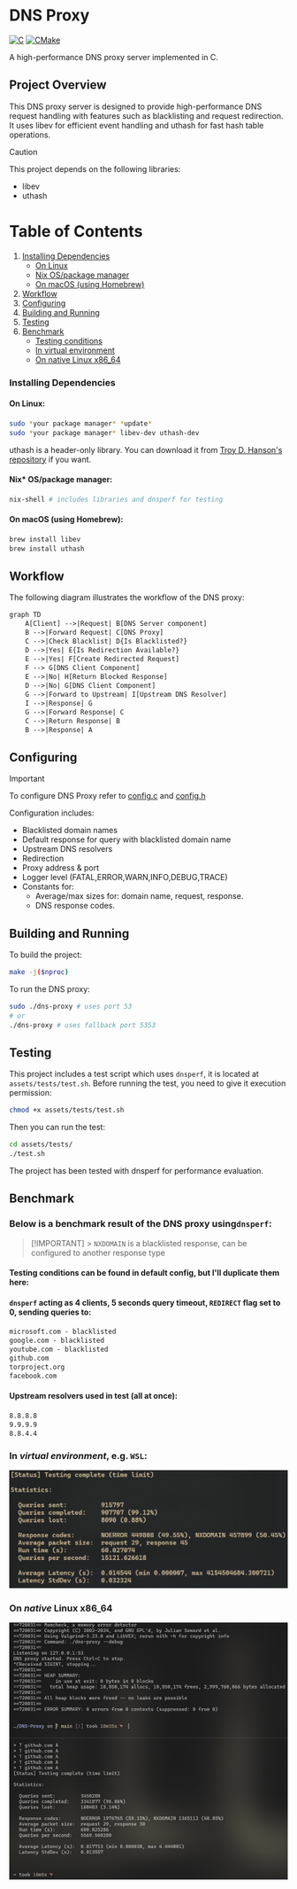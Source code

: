 # DNS Proxy

<a href="#"><img alt="C" src = "https://img.shields.io/badge/C-black.svg?style=for-the-badge&logo=c&logoColor=white"></a>
<a href="#"><img alt="CMake" src="https://img.shields.io/badge/Make-black?style=for-the-badge&logo=gnu&logoColor=white"></a>

A high-performance DNS proxy server implemented in C.

## Project Overview

This DNS proxy server is designed to provide high-performance DNS request handling with features such as blacklisting and request redirection. It uses libev for efficient event handling and uthash for fast hash table operations.

> [!CAUTION]
> This project depends on the following libraries:
>
> - libev
> - uthash

# Table of Contents

1. [Installing Dependencies](#installing-dependencies)
   - [On Linux](#on-linux)
   - [Nix OS/package manager](#nix-ospackage-manager)
   - [On macOS (using Homebrew)](#on-macos-using-homebrew)
2. [Workflow](#workflow)
3. [Configuring](#configuring)
4. [Building and Running](#building-and-running)
5. [Testing](#testing)
6. [Benchmark](#benchmark)
   - [Testing conditions](#testing)
   - [In virtual environment](#in-virtual-environment)
   - [On native Linux x86_64](#on-native-linux-x86_64)

### Installing Dependencies

#### On Linux:

```sh
sudo *your package manager* *update*
sudo *your package manager* libev-dev uthash-dev
```

uthash is a header-only library.
You can download it from [Troy D. Hanson's repository](https://github.com/troydhanson/uthash) if you want.

#### Nix\* OS/package manager:

```sh
nix-shell # includes libraries and dnsperf for testing
```

#### On macOS (using Homebrew):

```sh
brew install libev
brew install uthash
```

## Workflow

The following diagram illustrates the workflow of the DNS proxy:

```mermaid
graph TD
    A[Client] -->|Request| B[DNS Server component]
    B -->|Forward Request| C[DNS Proxy]
    C -->|Check Blacklist| D{Is Blacklisted?}
    D -->|Yes| E{Is Redirection Available?}
    E -->|Yes| F[Create Redirected Request]
    F --> G[DNS Client Component]
    E -->|No| H[Return Blocked Response]
    D -->|No| G[DNS Client Component]
    G -->|Forward to Upstream| I[Upstream DNS Resolver]
    I -->|Response| G
    G -->|Forward Response| C
    C -->|Return Response| B
    B -->|Response| A
```

## Configuring

> [!IMPORTANT]
> To configure DNS Proxy refer to [config.c](../src/config.c) and [config.h](../include/config.h)

Configuration includes:

- Blacklisted domain names
- Default response for query with blacklisted domain name
- Upstream DNS resolvers
- Redirection
- Proxy address & port
- Logger level (FATAL,ERROR,WARN,INFO,DEBUG,TRACE)
- Constants for:
  - Average/max sizes for: domain name, request, response.
  - DNS response codes.

## Building and Running

To build the project:

```sh
make -j($nproc)
```

To run the DNS proxy:

```sh
sudo ./dns-proxy # uses port 53
# or
./dns-proxy # uses fallback port 5353
```

## Testing

This project includes a test script which uses `dnsperf`, it is located at `assets/tests/test.sh`. Before running the test, you need to give it execution permission:

```sh
chmod +x assets/tests/test.sh
```

Then you can run the test:

```sh
cd assets/tests/
./test.sh
```

The project has been tested with dnsperf for performance evaluation.

## Benchmark

### Below is a benchmark result of the DNS proxy using`dnsperf`:

> [!IMPORTANT] >
> `NXDOMAIN` is a blacklisted response, can be configured to another response type

#### Testing conditions can be found in default config, but I'll duplicate them here:

#### `dnsperf` acting as 4 clients, 5 seconds query timeout, `REDIRECT` flag set to 0, sending queries to:

```plaintext
microsoft.com - blacklisted
google.com - blacklisted
youtube.com - blacklisted
github.com
torproject.org
facebook.com
```

#### Upstream resolvers used in test (all at once):

```plaintext
8.8.8.8
9.9.9.9
8.8.4.4
```

### In **_virtual environment_**, e.g. `WSL`:

![Benchmark result](../.github/wsl.png)

### On **_native_** Linux x86_64

![Benchmark result](../.github/test.png)
